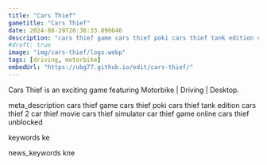 ```yaml
---
title: "Cars Thief"
gametitle: "Cars Thief"
date: 2024-08-29T20:36:33.896646
description: "cars thief game cars thief poki cars thief tank edition cars thief 2 car thief movie cars thief simulator car thief game online cars thief unblocked"
#draft: true
image: "img/cars-thief/logo.webp"
tags: [driving, motorbike]
embedUrl: "https://ubg77.github.io/edit/cars-thief/"
---
```


Cars Thief is an exciting game featuring Motorbike | Driving | Desktop.

meta_description
cars thief game cars thief poki cars thief tank edition cars thief 2 car thief movie cars thief simulator car thief game online cars thief unblocked


keywords
ke


news_keywords
kne
